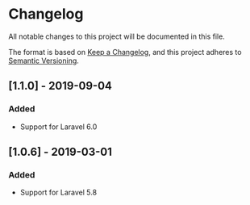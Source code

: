# Changelog
All notable changes to this project will be documented in this file.

The format is based on [Keep a Changelog](https://keepachangelog.com/en/1.0.0/),
and this project adheres to [Semantic Versioning](https://semver.org/spec/v2.0.0.html).

## [1.1.0] - 2019-09-04
### Added
- Support for Laravel 6.0

## [1.0.6] - 2019-03-01
### Added
- Support for Laravel 5.8